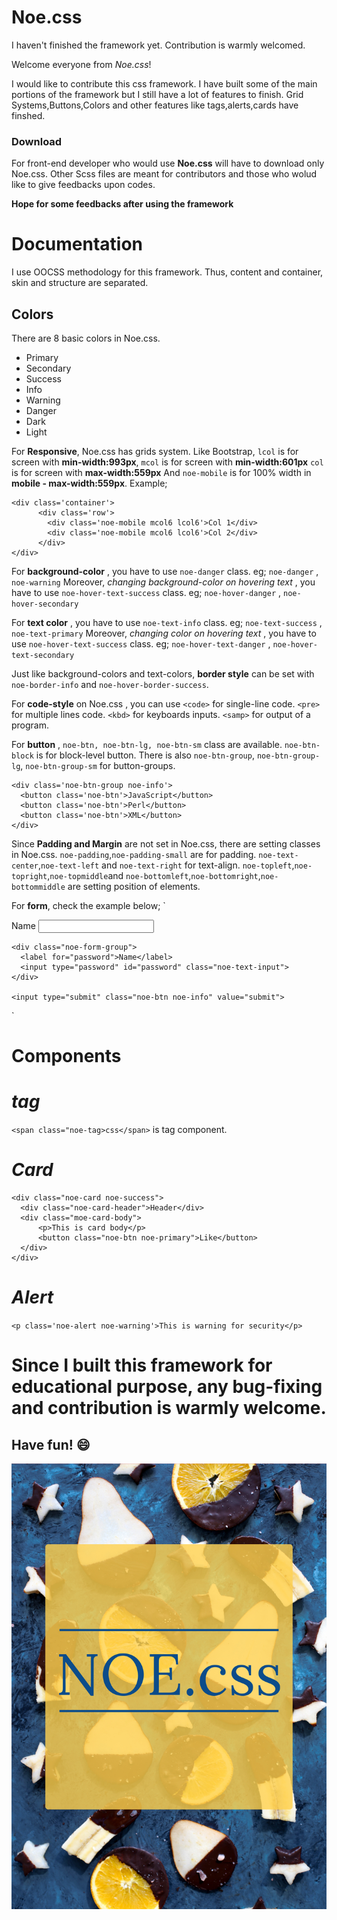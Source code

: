 # Noe.css
I haven't finished the framework yet. Contribution is warmly welcomed.

Welcome everyone from *Noe.css*!

I would like to contribute this css framework.
I have built some of the main portions of the framework but I still have a lot of features to finish.
Grid Systems,Buttons,Colors and other features like tags,alerts,cards have finshed.

### Download
For front-end developer who would use **Noe.css** will have to download only Noe.css.
Other Scss files are meant for contributors and those who wolud like to give feedbacks upon codes.

**Hope for some feedbacks after using the framework**

# Documentation

I use OOCSS methodology for this framework. Thus, content and container, skin and structure are separated.

## Colors

There are 8 basic colors in Noe.css.
* Primary
* Secondary
* Success
* Info
* Warning
* Danger
* Dark
* Light

For **Responsive**, Noe.css has grids system.
Like Bootstrap, `lcol` is for screen with **min-width:993px**,
                `mcol` is for screen with **min-width:601px**
                `col` is for screen with **max-width:559px**
And `noe-mobile` is for 100% width in **mobile - max-width:559px**.
Example;
```
<div class='container'>
      <div class='row'>
        <div class='noe-mobile mcol6 lcol6'>Col 1</div>
        <div class='noe-mobile mcol6 lcol6'>Col 2</div>
      </div>
</div>
```

For **background-color** , you have to use `noe-danger` class.
eg; `noe-danger` , `noe-warning`
Moreover, *changing background-color on hovering text* , you have to use `noe-hover-text-success` class.
eg; `noe-hover-danger` , `noe-hover-secondary`


For **text color** , you have to use `noe-text-info` class.
eg; `noe-text-success` , `noe-text-primary`
Moreover, *changing color on hovering text* , you have to use `noe-hover-text-success` class.
eg; `noe-hover-text-danger` , `noe-hover-text-secondary`

Just like background-colors and text-colors,
**border style** can be set with `noe-border-info` and `noe-hover-border-success`.

For **code-style** on Noe.css , you can use `<code>` for single-line code.
`<pre>` for multiple lines code. `<kbd>` for keyboards inputs.
`<samp>` for output of a program.

For **button** , `noe-btn, noe-btn-lg, noe-btn-sm` class are available.
`noe-btn-block` is for block-level button.
There is also `noe-btn-group`, `noe-btn-group-lg`, `noe-btn-group-sm` for button-groups.
```
<div class='noe-btn-group noe-info'>
  <button class='noe-btn'>JavaScript</button>
  <button class='noe-btn'>Perl</button>
  <button class='noe-btn'>XML</button>
</div>
```

Since **Padding and Margin** are not set in Noe.css, there are setting classes in Noe.css.
`noe-padding`,`noe-padding-small` are for padding.
`noe-text-center`,`noe-text-left` and `noe-text-right` for text-align.
`noe-topleft`,`noe-topright`,`noe-topmiddle`and `noe-bottomleft`,`noe-bottomright`,`noe-bottommiddle` 
are setting position of elements.

For **form**, check the example below;
`<form>
    <div class="noe-form-group">
      <label for="name">Name</label>
      <input type="text" id="name" class="noe-text-input">
    </div>
    
    <div class="noe-form-group">
      <label for="password">Name</label>
      <input type="password" id="password" class="noe-text-input">
    </div>
    
    <input type="submit" class="noe-btn noe-info" value="submit">
</form>`

# **Components**

# *tag*

`<span class="noe-tag>css</span>` is tag component.

# *Card*

```
<div class="noe-card noe-success">
  <div class="noe-card-header">Header</div>
  <div class="moe-card-body">
      <p>This is card body</p>
      <button class="noe-btn noe-primary">Like</button>
  </div>
</div>
```

# *Alert*

`<p class='noe-alert noe-warning'>This is warning for security</p>`

# Since I built this framework for educational purpose, any bug-fixing and contribution is warmly welcome.
## Have fun! :smile:


![Noe.css logo](https://github.com/MinSiThu/Noe.css/blob/NoeCSS/Noe%20logo.jpg)
